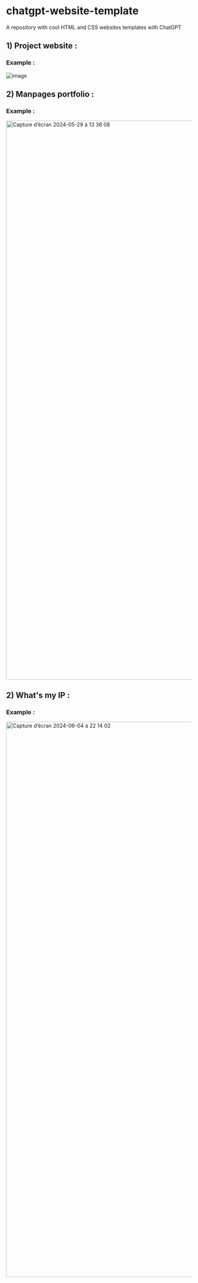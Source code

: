 # chatgpt-website-template
A repository with cool HTML and CSS websites templates with ChatGPT
 
## 1) Project website :
### Example :
![image](https://user-images.githubusercontent.com/74509560/232858187-986c2b6e-040f-4bac-9408-bf20121331a1.png)

## 2) Manpages portfolio :
### Example :
<img width="1512" alt="Capture d’écran 2024-05-29 à 13 36 08" src="https://github.com/Enzo-zsh/chatgpt-website-template/assets/74509560/aa85aa75-9300-4402-b1e5-724bec1dfda9">

## 2) What's my IP :
### Example :
<img width="1502" alt="Capture d’écran 2024-06-04 à 22 14 02" src="https://github.com/Enzo-zsh/chatgpt-website-template/assets/74509560/e74caa2e-e462-4cb4-b4d8-019cc9eb8416">
